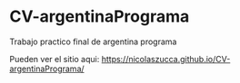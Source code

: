 # CV-argentinaPrograma
Trabajo practico final de argentina programa

Pueden ver el sitio aqui:  https://nicolaszucca.github.io/CV-argentinaPrograma/
